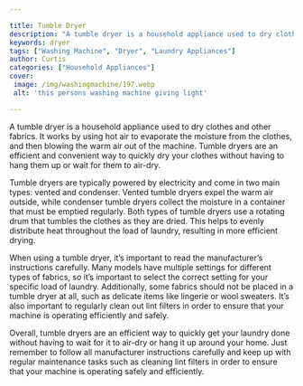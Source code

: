 ```yaml
---

title: Tumble Dryer
description: "A tumble dryer is a household appliance used to dry clothes and other fabrics. It works by using hot air to evaporate the moisture...learn more about it now"
keywords: dryer
tags: ["Washing Machine", "Dryer", "Laundry Appliances"]
author: Curtis
categories: ["Household Appliances"]
cover: 
 image: /img/washingmachine/197.webp
 alt: 'this persons washing machine giving light'

---
```


A tumble dryer is a household appliance used to dry clothes and other fabrics. It works by using hot air to evaporate the moisture from the clothes, and then blowing the warm air out of the machine. Tumble dryers are an efficient and convenient way to quickly dry your clothes without having to hang them up or wait for them to air-dry.

Tumble dryers are typically powered by electricity and come in two main types: vented and condenser. Vented tumble dryers expel the warm air outside, while condenser tumble dryers collect the moisture in a container that must be emptied regularly. Both types of tumble dryers use a rotating drum that tumbles the clothes as they are dried. This helps to evenly distribute heat throughout the load of laundry, resulting in more efficient drying.

When using a tumble dryer, it’s important to read the manufacturer’s instructions carefully. Many models have multiple settings for different types of fabrics, so it’s important to select the correct setting for your specific load of laundry. Additionally, some fabrics should not be placed in a tumble dryer at all, such as delicate items like lingerie or wool sweaters. It’s also important to regularly clean out lint filters in order to ensure that your machine is operating efficiently and safely.

Overall, tumble dryers are an efficient way to quickly get your laundry done without having to wait for it to air-dry or hang it up around your home. Just remember to follow all manufacturer instructions carefully and keep up with regular maintenance tasks such as cleaning lint filters in order to ensure that your machine is operating safely and efficiently.
